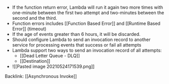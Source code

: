 - If the function return error, Lambda will run it again two more times with one-minute between the first two attempt and two-minutes between the second and the third.
- Function errors includes [[Function Based Error]] and [[Runtime Based Error]] (timeout)
- If the age of events greater than 6 hours, it will be discarded. 
- Should configure Lambda to send an invocation record to another service for processing events that success or fail all attempts
- Lambda support two ways to send an invocation record of all attempts:
	- [[Dead Letter Queue - DLQ]]
	- [[Destination]]
- ![[Pasted image 20210524171539.png]]

Backlink: [[Asynchronous Invoke]]